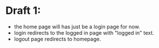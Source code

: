 # Draft 1:
 - the home page will has just be a login page for now.
 - login redirects to the logged in page with "logged in" text.
 - logout page redirects to homepage.

